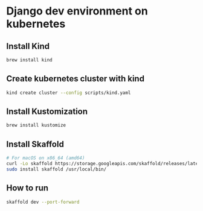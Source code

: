 # Django dev environment on kubernetes


## Install Kind

```bash
brew install kind
```

## Create kubernetes cluster with kind

```bash
kind create cluster --config scripts/kind.yaml
```

## Install Kustomization

```bash
brew install kustomize
```

## Install Skaffold

```bash
# For macOS on x86_64 (amd64)
curl -Lo skaffold https://storage.googleapis.com/skaffold/releases/latest/skaffold-darwin-amd64 && \
sudo install skaffold /usr/local/bin/
```

## How to run

```bash
skaffold dev --port-forward
```